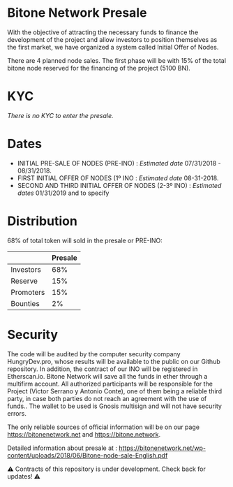 # Bitone Network Presale

With the objective of attracting the necessary funds to finance the
development of the project and allow investors to position themselves as the
first market, we have organized a system called Initial Offer of Nodes. 

There are 4 planned node sales. The first phase will be with 15% of the total bitone node reserved for the
financing of the project (5100 BN). 

# KYC 

_There is no KYC to enter the presale._

# Dates

-  INITIAL PRE-SALE OF NODES (PRE-INO) : _Estimated date_ 07/31/2018 - 08/31/2018.
-  FIRST INITIAL OFFER OF NODES (1º INO : _Estimated date_ 08-31-2018.
-  SECOND AND THIRD INITIAL OFFER OF NODES (2-3º INO) : _Estimated dates_ 01/31/2019 and to specify

# Distribution

68% of total token will sold in the presale or PRE-INO: 

|                   | Presale |
|-------------------|---------|
| Investors         | 68%     |
| Reserve           | 15%     |
| Promoters         | 15%     |
| Bounties          | 2%      |


# Security

The code will be audited by the computer security company HungryDev.pro, whose
results will be available to the public on our Github repository. In addition, the
contract of our INO will be registered in Etherscan.io. Bitone Network will save
all the funds in ether through a multifirm account. All authorized participants will
be responsible for the Project (Victor Serrano y Antonio Conte), one of them
being a reliable third party, in case both parties do not reach an agreement with
the use of funds.. The wallet to be used is Gnosis multisign and will not have
security errors.

 The only reliable sources of official information will be on our
page https://bitonenetwork.net and https://bitone.network.


Detailed information about presale at : https://bitonenetwork.net/wp-content/uploads/2018/06/Bitone-node-sale-English.pdf


:warning: Contracts of this repository is under development. Check back for updates! :warning:
